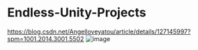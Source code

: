 # Endless-Unity-Projects
https://blog.csdn.net/Angelloveyatou/article/details/127145997?spm=1001.2014.3001.5502
![image](https://user-images.githubusercontent.com/68850599/195758469-fde86f09-3f75-4468-9109-0b83afd72ce1.png)
